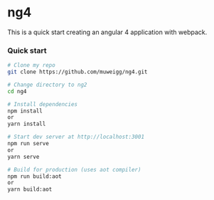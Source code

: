 # ng4
This is a quick start creating an angular 4 application with webpack.

### Quick start
```bash
# Clone my repo
git clone https://github.com/muweigg/ng4.git

# Change directory to ng2
cd ng4

# Install dependencies
npm install
or
yarn install

# Start dev server at http://localhost:3001
npm run serve
or
yarn serve

# Build for production (uses aot compiler)
npm run build:aot
or
yarn build:aot
```